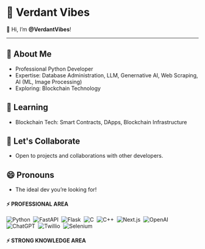 # 🌿 Verdant Vibes  

👋 Hi, I’m **@VerdantVibes**!  

---  

## 👀 About Me  
- Professional Python Developer
- Expertise: Database Administration, LLM, Genernative AI, Web Scraping, AI (ML, Image Processing)  
- Exploring: Blockchain Technology  

## 🌱 Learning  
- Blockchain Tech: Smart Contracts, DApps, Blockchain Infrastructure  

## 💞️ Let's Collaborate  
- Open to projects and collaborations with other developers.  

## 😄 Pronouns  
- The ideal dev you’re looking for!  

#### ⚡ PROFESSIONAL AREA

![Python](https://img.shields.io/badge/python-3670A0?style=flat&logo=python&logoColor=ffdd54)&nbsp;
![FastAPI](https://img.shields.io/badge/FastAPI-005571?logo=fastapi&style=flat)&nbsp;
![Flask](https://img.shields.io/badge/Flask-000000?logo=Flask&logoColor=white&style=flat)&nbsp;
![C](https://img.shields.io/badge/C-A8B9CC?logo=C&logoColor=white&style=flat)&nbsp;
![C++](https://img.shields.io/badge/-C++-blue?logo=cplusplus&style=flat)&nbsp;
![Next.js](https://img.shields.io/badge/next.js-000000?style=for-the-badge&logo=nextdotjs&logoColor=white&style=flat)&nbsp;
![OpenAI](https://img.shields.io/badge/OpenAI-%23412991?logo=openai&logoColor=white&style=flat)&nbsp;
![ChatGPT](https://img.shields.io/badge/chatGPT-74aa9c?logo=openai&logoColor=white&style=flat)&nbsp;
![Twillio](https://img.shields.io/badge/-Twilio-333333?style=flat&logo=Twilio)&nbsp;
![Selenium](https://img.shields.io/badge/Selenium-43B02A?logo=Selenium&logoColor=white&style=flat)&nbsp;

#### ⚡ STRONG KNOWLEDGE AREA


<!---
![Python](https://img.shields.io/badge/Language-Python-blue?&style=flat&logo=python&logoColor=white)&nbsp;
![C++](https://img.shields.io/badge/Language-C%2B%2B-blue?&style=flat&logo=c%2B%2B&logoColor=white)&nbsp;
![OpenAI](https://img.shields.io/badge/Platform-OpenAI-lightgrey?&style=flat&logo=openai&logoColor=white)&nbsp;
![GPT](https://img.shields.io/badge/Model-GPT-lightgrey?&style=flat&logo=openai&logoColor=white)&nbsp;
![LLM](https://img.shields.io/badge/Model-LLM-lightgrey)&nbsp;
![Generative AI](https://img.shields.io/badge/Tech-Generative%20AI-lightgrey)&nbsp;
![Selenium](https://img.shields.io/badge/Selenium-43B02A?logo=Selenium&logoColor=white&style=flat)&nbsp;
![Beautiful Soup](https://img.shields.io/badge/Library-Beautiful%20Soup-green?&style=flat)&nbsp;
![Puppeteer](https://img.shields.io/badge/Tool-Puppeteer-orange?&style=flat&logo=puppeteer&logoColor=white)&nbsp;
![Pyppeteer](https://img.shields.io/badge/Library-Pyppeteer-orange?&style=flat)&nbsp;
![Scrapy](https://img.shields.io/badge/Library-Scrapy-green?&style=flat&logo=scrapy&logoColor=white)&nbsp;
--->
<!---  
VerdantVibes/VerdantVibes is a ✨ special ✨ repository because its `README.md` (this file) appears on your GitHub profile.  
You can click the Preview link to take a look at your changes.  
--->  
